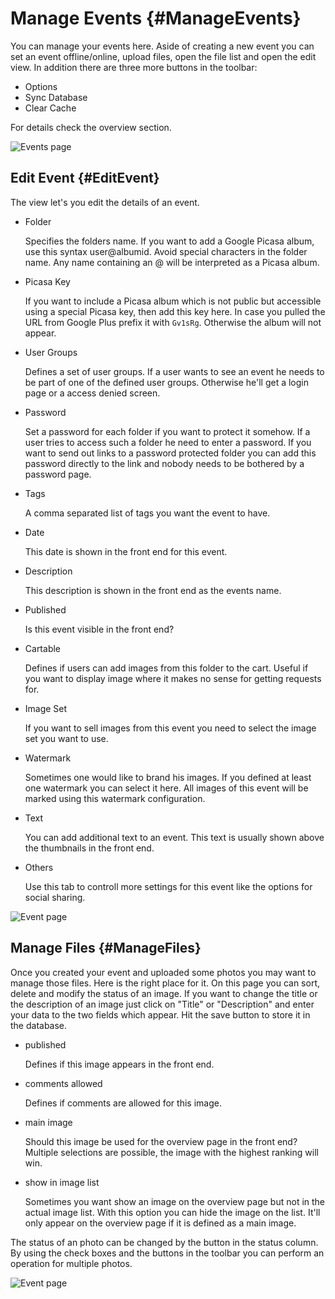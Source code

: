 # Manage Events {#ManageEvents}

You can manage your events here. Aside of creating a new event you can set an event offline/online, upload files, open the file list and open the edit view. In addition there are three more buttons in the toolbar:

- Options
- Sync Database
- Clear Cache

For details check the overview section.



![Events page](img/backend/backend_events.jpg)


## Edit Event {#EditEvent}

The view let's you edit the details of an event. 

- Folder

	Specifies the folders name. If you want to add a Google Picasa album, use this syntax user@albumid. Avoid special characters in the folder name. Any name containing an @ will be interpreted as a Picasa album. 
	
- Picasa Key

	If you want to include a Picasa album which is not public but accessible using a special Picasa key, then add this key here. In case you pulled the URL from Google Plus prefix it with `Gv1sRg`. Otherwise the album will not appear. 

- User Groups

	Defines a set of user groups. If a user wants to see an event he needs to be part of one of the defined user groups. Otherwise he'll get a login page or a access denied screen.

- Password

	Set a password for each folder if you want to protect it somehow. If a user tries to access such a folder he need to enter a password. If you want to send out links to a password protected folder you can add this password directly to the link and nobody needs to be bothered by a password page. 

- Tags

	A comma separated list of tags you want the event to have.

- Date

	This date is shown in the front end for this event.

- Description

	This description is shown in the front end as the events name.

- Published

	Is this event visible in the front end?

- Cartable
	
	Defines if users can add images from this folder to the cart. Useful if you want to display image where it makes no sense for getting requests for.

- Image Set

	If you want to sell images from this event you need to select the image set you want to use. 

- Watermark

	Sometimes one would like to brand his images. If you defined at least one watermark you can select it here. All images of this event will be marked using this watermark configuration.

- Text

	You can add additional text to an event. This text is usually shown above the thumbnails in the front end.

- Others
	
	Use this tab to controll more settings for this event like the options for social sharing.

![Event page](img/backend/backend_event_create.jpg)


## Manage Files {#ManageFiles}

Once you created your event and uploaded some photos you may want to manage those files. Here is the right place for it. On this page you can sort, delete and modify the status of an image. If you want to change the title or the description of an image just click on "Title" or "Description" and enter your data to the two fields which appear. Hit the save button to store it in the database.

- published

	Defines if this image appears in the front end.

- comments allowed

	Defines if comments are allowed for this image.

- main image

	Should this image be used for the overview page in the front end? Multiple selections are possible, the image with the highest ranking will win.

- show in image list

	Sometimes you want show an image on the overview page but not in the actual image list. With this option you can hide the image on the list. It'll only appear on the overview page if it is defined as a main image.
	

The status of an photo can be changed by the button in the status column. By using the check boxes and the buttons in the toolbar you can perform an operation for multiple photos.

![Event page](img/backend/backend_files.jpg)

